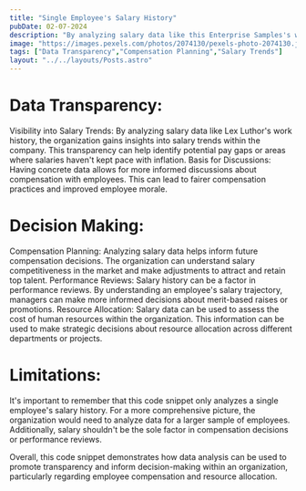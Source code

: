 ```yaml
---
title: "Single Employee's Salary History"
pubDate: 02-07-2024
description: "By analyzing salary data like this Enterprise Samples's work history, the organization gains insights into salary trends within the company."
image: "https://images.pexels.com/photos/2074130/pexels-photo-2074130.jpeg?auto=compress&cs=tinysrgb&w=1260&h=750&dpr=1"
tags: ["Data Transparency","Compensation Planning","Salary Trends"]
layout: "../../layouts/Posts.astro"
---
```


# Data Transparency:

Visibility into Salary Trends: By analyzing salary data like Lex Luthor's work history, the organization gains insights into salary trends within the company. This transparency can help identify potential pay gaps or areas where salaries haven't kept pace with inflation.
Basis for Discussions: Having concrete data allows for more informed discussions about compensation with employees. This can lead to fairer compensation practices and improved employee morale.

# Decision Making:

Compensation Planning: Analyzing salary data helps inform future compensation decisions. The organization can understand salary competitiveness in the market and make adjustments to attract and retain top talent.
Performance Reviews: Salary history can be a factor in performance reviews. By understanding an employee's salary trajectory, managers can make more informed decisions about merit-based raises or promotions.
Resource Allocation: Salary data can be used to assess the cost of human resources within the organization. This information can be used to make strategic decisions about resource allocation across different departments or projects.

# Limitations:

It's important to remember that this code snippet only analyzes a single employee's salary history. For a more comprehensive picture, the organization would need to analyze data for a larger sample of employees. Additionally, salary shouldn't be the sole factor in compensation decisions or performance reviews.

Overall, this code snippet demonstrates how data analysis can be used to promote transparency and inform decision-making within an organization, particularly regarding employee compensation and resource allocation.